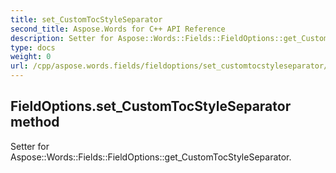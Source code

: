 ```yaml
---
title: set_CustomTocStyleSeparator
second_title: Aspose.Words for C++ API Reference
description: Setter for Aspose::Words::Fields::FieldOptions::get_CustomTocStyleSeparator. 
type: docs
weight: 0
url: /cpp/aspose.words.fields/fieldoptions/set_customtocstyleseparator/
---
```

## FieldOptions.set_CustomTocStyleSeparator method


Setter for Aspose::Words::Fields::FieldOptions::get_CustomTocStyleSeparator. 

